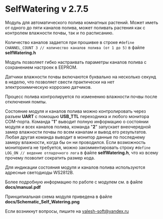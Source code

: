 # SelfWatering v 2.7.5

Модуль для автоматического полива комнатных растений. Может иметь от одного до пяти каналов полива, может поливать растения как с контролем влажности почвы, так и по расписанию.

Количество каналов задается при прошивке в строке `#define CHANNEL_COUNT 3 // количество каналов полива (от 1 до 5)` в файле **selfWatering.h**

Модуль позволяет гибко настраивать параметры каналов полива с сохранением настроек в EEPROM.

Датчики влажности почвы включаются буквально на несколько секунд в неделю, что позволяет свести практически на нет электрохимическую коррозию датчиков.

Процесс полива контролируется по изменению влажности почвы после отключения помпы.

Состояние модуля и каналов полива можно контролировать через разъем **UART** с помощью **USB_TTL** переходника и любого монитора COM-порта. Команда "**1**" выводит полную информацию о состоянии модуля и всех каналов полива, команда "**2**" запускает внеочередной замер влажности почвы по всем каналам и вывод его результатов. Любая другая команда выводит в монитор данные по последнему замеру влажности, когда бы он ни проводился. Если возможность мониторинга не требуется, можно закомментировать строку `#define LOG_ON // ведение отладочного лога` в файле **selfWatering.h**, что ко всему прочему позволит сократить размер кода.

Для индикации состояния модуля и каналов полива используются адресные светодиоды WS2812B.

Более подробную информацию по работе с модулем см. в файле **docs/manual.pdf**

Принципиальная схема модуля приведена в файле **docs/Schematic_Self_Watering.png**

Если возникнут вопросы, пишите на valesh-soft@yandex.ru 